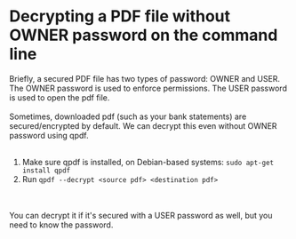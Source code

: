 # Decrypting a PDF file without OWNER password on the command line

Briefly, a secured PDF file has two types of password: OWNER and USER.
<br />
The OWNER password is used to enforce permissions. The USER password is used to open the pdf file.
<br />
<br />
Sometimes, downloaded pdf (such as your bank statements) are secured/encrypted by default. We can decrypt this even without OWNER password using qpdf.
<br />
<br />

1. Make sure qpdf is installed, on Debian-based systems: `sudo apt-get install qpdf`
1. Run `qpdf --decrypt <source pdf> <destination pdf>`

<br />
<br />
You can decrypt it if it's secured with a USER password as well, but you need to know the password.
